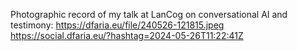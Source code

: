 Photographic record of my talk at LanCog on conversational AI and testimony: https://dfaria.eu/file/240526-121815.jpeg https://social.dfaria.eu/?hashtag=2024-05-26T11:22:41Z